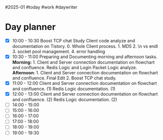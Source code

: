 #2025-01 #today #work #daywriter 
# Day planner

- [x] 10:00 - 10:30 Boost TCP chat Study
	Client code analyze and documentation on Tistory.
		0. Whole Client process.
		1. MD5
		2. \n vs endl
		3. socket pool management.
		4. error handling
- [x] 10:30 - 11:00 Preparing and Documenting morning and afternoon tasks.
	**Morning:**
		1. Client and Server connection documentation on flowchart and confluence.
			Redis Logic and Login Packet Logic analyze.
	**Afternoon**:
		1. Client and Server connection documentation on flowchart and confluence.
			Final Edit
		2. Boost TCP chat study.
- [x] 11:00 - 12:00 Client and Server connection documentation on flowchart and confluence. (1)
	Redis Logic documentation. (1)
- [x] 12:00 - 13:00 Client and Server connection documentation on flowchart and confluence. (2)
	Redis Logic documentation. (2)
- [ ] 14:00 - 15:00 
- [ ] 15:00 - 16:00 
- [ ] 16:00 - 17:00 
- [ ] 17:00 - 18:00 
- [ ] 18:00 - 19:00 
- [ ] 19:00 - 19:30 
